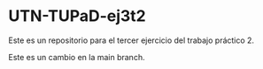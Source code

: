 # UTN-TUPaD-ej3t2
Este es un repositorio para el tercer ejercicio del trabajo práctico 2.

Este es un cambio en la main branch.

